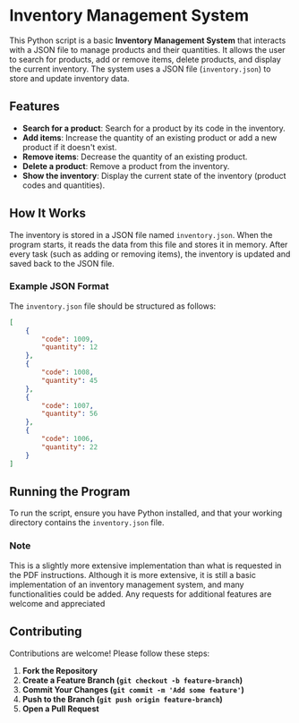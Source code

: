 # Inventory Management System

This Python script is a basic **Inventory Management System** that interacts with a JSON file to manage products and their quantities. It allows the user to search for products, add or remove items, delete products, and display the current inventory. The system uses a JSON file (`inventory.json`) to store and update inventory data.

## Features

- **Search for a product**: Search for a product by its code in the inventory.
- **Add items**: Increase the quantity of an existing product or add a new product if it doesn't exist.
- **Remove items**: Decrease the quantity of an existing product.
- **Delete a product**: Remove a product from the inventory.
- **Show the inventory**: Display the current state of the inventory (product codes and quantities).

## How It Works

The inventory is stored in a JSON file named `inventory.json`. When the program starts, it reads the data from this file and stores it in memory. After every task (such as adding or removing items), the inventory is updated and saved back to the JSON file.

### Example JSON Format
The `inventory.json` file should be structured as follows:
```json
[
    {
        "code": 1009,
        "quantity": 12
    },
    {
        "code": 1008,
        "quantity": 45
    },
    {
        "code": 1007,
        "quantity": 56
    },
    {
        "code": 1006,
        "quantity": 22
    }
]
```

## Running the Program

To run the script, ensure you have Python installed, and that your working directory contains the `inventory.json` file.

### Note
This is a slightly more extensive implementation than what is requested in the PDF instructions. Although it is more extensive, it is still a basic implementation of an inventory management system, and many functionalities could be added. Any requests for additional features are welcome and appreciated

## Contributing
Contributions are welcome! Please follow these steps:
1. **Fork the Repository**
2. **Create a Feature Branch (`git checkout -b feature-branch`)**
3. **Commit Your Changes (`git commit -m 'Add some feature'`)**
4. **Push to the Branch (`git push origin feature-branch`)**
5. **Open a Pull Request**

